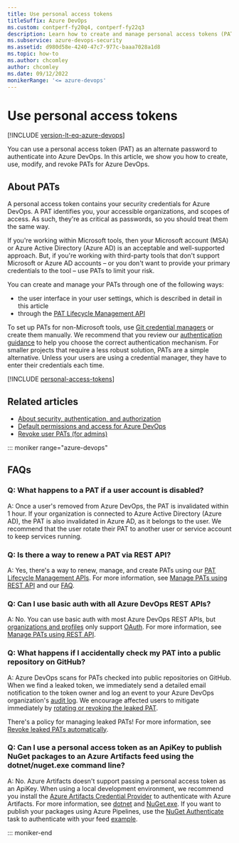 ```yaml
---
title: Use personal access tokens
titleSuffix: Azure DevOps
ms.custom: contperf-fy20q4, contperf-fy22q3
description: Learn how to create and manage personal access tokens (PATs) as alternate passwords to authenticate to Azure DevOps.
ms.subservice: azure-devops-security
ms.assetid: d980d58e-4240-47c7-977c-baaa7028a1d8
ms.topic: how-to
ms.author: chcomley
author: chcomley
ms.date: 09/12/2022
monikerRange: '<= azure-devops'
---
```


# Use personal access tokens

[!INCLUDE [version-lt-eq-azure-devops](../../includes/version-lt-eq-azure-devops.md)]

You can use a personal access token (PAT) as an alternate password to authenticate into Azure DevOps. In this article, we show you how to create, use, modify, and revoke PATs for Azure DevOps.

## About PATs

A personal access token contains your security credentials for Azure DevOps. A PAT identifies you, your accessible organizations, and scopes of access. As such, they're as critical as passwords, so you should treat them the same way.

If you're working within Microsoft tools, then your Microsoft account (MSA) or Azure Active Directory (Azure AD) is an acceptable and well-supported approach. But, if you're working with third-party tools that don't support Microsoft or Azure AD accounts – or you don't want to provide your primary credentials to the tool – use PATs to limit your risk.

You can create and manage your PATs through one of the following ways:

* the user interface in your user settings, which is described in detail in this article
* through the [PAT Lifecycle Management API](manage-personal-access-tokens-via-api.md)

To set up PATs for non-Microsoft tools, use [Git credential managers](../../repos/git/set-up-credential-managers.md) or create them manually. We recommend that you review our [authentication guidance](../../integrate/get-started/authentication/authentication-guidance.md) to help you choose the correct authentication mechanism. For smaller projects that require a less robust solution, PATs are a simple alternative. Unless your users are using a credential manager, they have to enter their credentials each time.

[!INCLUDE [personal-access-tokens](../../repos/git/includes/personal-access-tokens.md)]

## Related articles

* [About security, authentication, and authorization](../security/about-security-identity.md)
* [Default permissions and access for Azure DevOps](../security/permissions-access.md)
* [Revoke user PATs (for admins)](admin-revoke-user-pats.md)

::: moniker range="azure-devops"

## FAQs

### Q: What happens to a PAT if a user account is disabled?

A: Once a user's removed from Azure DevOps, the PAT is invalidated within 1 hour. If your organization is connected to Azure Active Directory (Azure AD), the PAT is also invalidated in Azure AD, as it belongs to the user. We recommend that the user rotate their PAT to another user or service account to keep services running.

### Q: Is there a way to renew a PAT via REST API?

A: Yes, there's a way to renew, manage, and create PATs using our [PAT Lifecycle Management APIs](manage-personal-access-tokens-via-api.md). For more information, see [Manage PATs using REST API](manage-personal-access-tokens-via-api.md) and our [FAQ](manage-personal-access-tokens-via-api.md#q-how-can-i-regeneraterotate-pats-through-the-api-i-saw-that-option-in-the-ui-but-i-dont-see-a-similar-method-in-the-api).

### Q: Can I use basic auth with all Azure DevOps REST APIs?

A: No. You can use basic auth with most Azure DevOps REST APIs, but [organizations and profiles](/rest/api/azure/devops/) only support [OAuth](../../integrate/get-started/authentication/oauth.md). For more information, see [Manage PATs using REST API](manage-personal-access-tokens-via-api.md).

### Q: What happens if I accidentally check my PAT into a public repository on GitHub?

A: Azure DevOps scans for PATs checked into public repositories on GitHub. When we find a leaked token, we immediately send a detailed email notification to the token owner and log an event to your Azure DevOps organization's [audit log](../audit/azure-devops-auditing.md#review-audit-log). We encourage affected users to mitigate immediately by [rotating or revoking the leaked PAT](use-personal-access-tokens-to-authenticate.md#revoke-a-pat). 

There's a policy for managing leaked PATs! For more information, see [Revoke leaked PATs automatically](manage-pats-with-policies-for-administrators.md#revoke-leaked-pats-automatically).

### Q: Can I use a personal access token as an ApiKey to publish NuGet packages to an Azure Artifacts feed using the dotnet/nuget.exe command line?

A: No. Azure Artifacts doesn't support passing a personal access token as an ApiKey. When using a local development environment, we recommend you install the [Azure Artifacts Credential Provider](https://github.com/microsoft/artifacts-credprovider) to authenticate with Azure Artifacts. For more information, see [dotnet](../../artifacts/nuget/dotnet-exe.md) and [NuGet.exe](../../artifacts/nuget/publish.md).
If you want to publish your packages using Azure Pipelines, use the [NuGet Authenticate](../../pipelines/tasks/package/nuget-authenticate.md) task to authenticate with your feed [example](../../pipelines/artifacts/nuget.md#publish-a-package).

::: moniker-end
